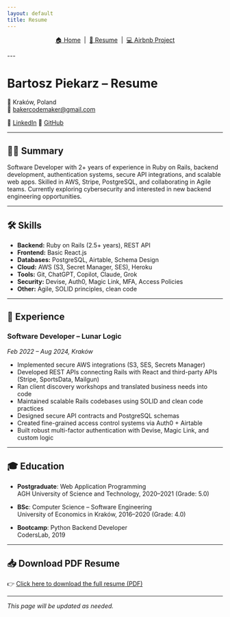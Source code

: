 ```yaml
---
layout: default
title: Resume
---
```


<p align="center">
  <a href="./index.html">🏠 Home</a> &nbsp;|&nbsp;
  <a href="./cv.html">📄 Resume</a> &nbsp;|&nbsp;
  <a href="./airbnb-clone.html">💻 Airbnb Project</a>
</p>
---

# Bartosz Piekarz – Resume

📍 Kraków, Poland  
📧 bakercodemaker@gmail.com

🔗 [LinkedIn](https://www.linkedin.com/in/bartosz-piekarz-112b83194/)
🔗 [GitHub](https://github.com/BakerBart)

---

## 🧑‍💻 Summary

Software Developer with 2+ years of experience in Ruby on Rails, backend development, authentication systems, secure API integrations, and scalable web apps. Skilled in AWS, Stripe, PostgreSQL, and collaborating in Agile teams. Currently exploring cybersecurity and interested in new backend engineering opportunities.

---

## 🛠 Skills

- **Backend:** Ruby on Rails (2.5+ years), REST API
- **Frontend:** Basic React.js
- **Databases:** PostgreSQL, Airtable, Schema Design
- **Cloud:** AWS (S3, Secret Manager, SES), Heroku
- **Tools:** Git, ChatGPT, Copilot, Claude, Grok
- **Security:** Devise, Auth0, Magic Link, MFA, Access Policies
- **Other:** Agile, SOLID principles, clean code

---

## 🏢 Experience

### Software Developer – Lunar Logic  
_Feb 2022 – Aug 2024, Kraków_

- Implemented secure AWS integrations (S3, SES, Secrets Manager)
- Developed REST APIs connecting Rails with React and third-party APIs (Stripe, SportsData, Mailgun)
- Ran client discovery workshops and translated business needs into code
- Maintained scalable Rails codebases using SOLID and clean code practices
- Designed secure API contracts and PostgreSQL schemas
- Created fine-grained access control systems via Auth0 + Airtable
- Built robust multi-factor authentication with Devise, Magic Link, and custom logic

---

## 🎓 Education

- **Postgraduate**: Web Application Programming  
  AGH University of Science and Technology, 2020–2021 (Grade: 5.0)

- **BSc**: Computer Science – Software Engineering  
  University of Economics in Kraków, 2016–2020 (Grade: 4.0)

- **Bootcamp**: Python Backend Developer  
  CodersLab, 2019

---

## 📥 Download PDF Resume

👉 [Click here to download the full resume (PDF)](./assets/Resume-Bartosz-Piekarz.pdf)

---

_This page will be updated as needed._
